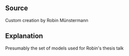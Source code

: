 ## Source

Custom creation by Robin Münstermann

## Explanation

Presumably the set of models used for Robin's thesis talk
